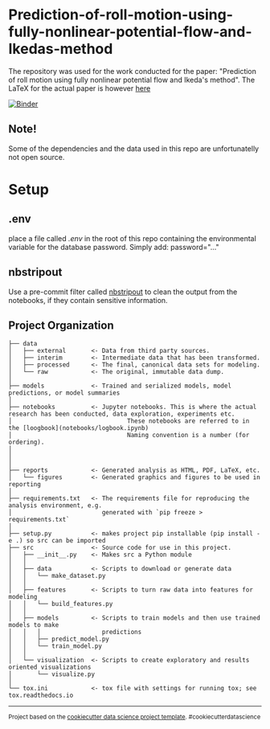 Prediction-of-roll-motion-using-fully-nonlinear-potential-flow-and-Ikedas-method
==============================
The repository was used for the work conducted for the paper: "Prediction of roll motion using fully nonlinear potential flow and Ikeda's method". The LaTeX for the actual paper is however [here](https://github.com/martinlarsalbert/inviscid_CFD_-roll_decay)


[![Binder](https://mybinder.org/badge_logo.svg)](https://mybinder.org/v2/gh/martinlarsalbert/Prediction-of-roll-motion-using-fully-nonlinear-potential-flow-and-Ikedas-method/HEAD?filepath=reports%2FISOPE_outline%2F01.1.outline.ipynb)

## Note!
Some of the dependencies and the data used in this repo are unfortunatelly not open source.

# Setup
## .env
place a file called *.env* in the root of this repo containing the environmental variable for the database password. Simply add: password="..."

## nbstripout
Use a pre-commit filter called [nbstripout](https://github.com/kynan/nbstripout) to clean the output from the notebooks, if they contain sensitive information.

Project Organization
------------

    ├── data
    │   ├── external       <- Data from third party sources.
    │   ├── interim        <- Intermediate data that has been transformed.
    │   ├── processed      <- The final, canonical data sets for modeling.
    │   └── raw            <- The original, immutable data dump.
    │
    ├── models             <- Trained and serialized models, model predictions, or model summaries
    │
    ├── notebooks          <- Jupyter notebooks. This is where the actual research has been conducted, data exploration, experiments etc.  
    │                                These notebooks are referred to in the [loogbook](notebooks/logbook.ipynb)
    │                                Naming convention is a number (for ordering).
    │                         
    │
    │
    ├── reports            <- Generated analysis as HTML, PDF, LaTeX, etc.
    │   └── figures        <- Generated graphics and figures to be used in reporting
    │
    ├── requirements.txt   <- The requirements file for reproducing the analysis environment, e.g.
    │                         generated with `pip freeze > requirements.txt`
    │
    ├── setup.py           <- makes project pip installable (pip install -e .) so src can be imported
    ├── src                <- Source code for use in this project.
    │   ├── __init__.py    <- Makes src a Python module
    │   │
    │   ├── data           <- Scripts to download or generate data
    │   │   └── make_dataset.py
    │   │
    │   ├── features       <- Scripts to turn raw data into features for modeling
    │   │   └── build_features.py
    │   │
    │   ├── models         <- Scripts to train models and then use trained models to make
    │   │   │                 predictions
    │   │   ├── predict_model.py
    │   │   └── train_model.py
    │   │
    │   └── visualization  <- Scripts to create exploratory and results oriented visualizations
    │       └── visualize.py
    │
    └── tox.ini            <- tox file with settings for running tox; see tox.readthedocs.io


--------

<p><small>Project based on the <a target="_blank" href="https://drivendata.github.io/cookiecutter-data-science/">cookiecutter data science project template</a>. #cookiecutterdatascience</small></p>
